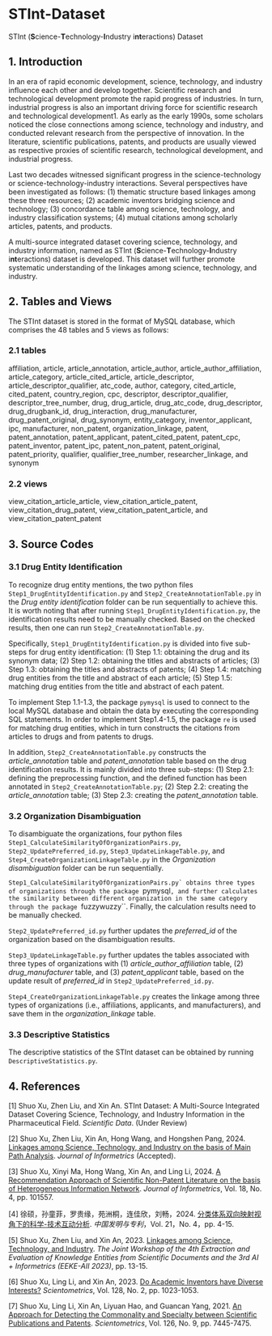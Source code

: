 # STInt-Dataset
STInt (**S**cience-**T**echnology-**I**ndustry i**nt**eractions) Dataset

## 1. Introduction
In an era of rapid economic development, science, technology, and industry influence each other and develop together. Scientific research and technological development promote the rapid progress of industries. In turn, industrial progress is also an important driving force for scientific research and technological development1. As early as the early 1990s, some scholars noticed the close connections among science, technology and industry, and conducted relevant research from the perspective of innovation. In the literature, scientific publications, patents, and products are usually viewed as respective proxies of scientific research, technological development, and industrial progress.

Last two decades witnessed significant progress in the science-technology or science-technology-industry interactions. Several perspectives have been investigated as follows: (1) thematic structure based linkages among these three resources; (2) academic inventors bridging science and technology; (3) concordance table among science, technology, and industry classification systems; (4) mutual citations among scholarly articles, patents, and products.

A multi-source integrated dataset covering science, technology, and industry information, named as STInt (**S**cience-**T**echnology-**I**ndustry i**nt**eractions) dataset is developed. This dataset will further promote systematic understanding of the linkages among science, technology, and industry. 
## 2. Tables and Views
The STInt dataset is stored in the format of MySQL database, which comprises the 48 tables and 5 views as follows:
### 2.1 tables

affiliation, article, article_annotation, article_author, article_author_affiliation, article_category, article_cited_article, article_descriptor, article_descriptor_qualifier, atc_code, author, category, cited_article, cited_patent, country_region, cpc, descriptor, descriptor_qualifier, descriptor_tree_number, drug, drug_article, drug_atc_code, drug_descriptor, drug_drugbank_id, drug_interaction, drug_manufacturer, drug_patent_original, drug_synonym, entity_category, inventor_applicant, ipc, manufacturer, non_patent, organization_linkage, patent, patent_annotation, patent_applicant, patent_cited_patent, patent_cpc, patent_inventor, patent_ipc, patent_non_patent, patent_original, patent_priority, qualifier, qualifier_tree_number, researcher_linkage, and synonym

### 2.2 views

view_citation_article_article, view_citation_article_patent, view_citation_drug_patent, view_citation_patent_article, and view_citation_patent_patent

## 3. Source Codes
### 3.1 Drug Entity Identification
To recognize drug entity mentions, the two python files ``Step1_DrugEntityIdentification.py`` and ``Step2_CreateAnnotationTable.py`` in the *Drug entity identification* folder can be run sequentially to achieve this. It is worth noting that after running ``Step1_DrugEntityIdentification.py``, the identification results need to be manually checked. Based on the checked results, then one can run ``Step2_CreateAnnotationTable.py``.

Specifically, ``Step1_DrugEntityIdentification.py`` is divided into five sub-steps for drug entity identification: (1) Step 1.1: obtaining the drug and its synonym data; (2) Step 1.2: obtaining the titles and abstracts of articles; (3) Step 1.3: obtaining the titles and abstracts of patents; (4) Step 1.4: matching drug entities from the title and abstract of each article; (5) Step 1.5: matching drug entities from the title and abstract of each patent.

To implement Step 1.1-1.3, the package ``pymysql`` is used to connect to the local MySQL database and obtain the data by executing the corresponding SQL statements. In order to implement Step1.4-1.5, the package ``re`` is used for matching drug entities, which in turn constructs the citations from articles to drugs and from patents to drugs.

In addition, ``Step2_CreateAnnotationTable.py`` constructs the *article_annotation* table and *patent_annotation* table based on the drug identification results. It is mainly divided into three sub-steps: (1) Step 2.1: defining the preprocessing function, and the defined function has been annotated in ``Step2_CreateAnnotationTable.py``; (2) Step 2.2: creating the *article_annotation* table; (3) Step 2.3: creating the *patent_annotation* table.

### 3.2 Organization Disambiguation
To disambiguate the organizations, four python files ``Step1_CalculateSimilarityOfOrganizationPairs.py``, ``Step2_UpdatePreferred_id.py``, ``Step3_UpdateLinkageTable.py``, and ``Step4_CreateOrganizationLinkageTable.py`` in the *Organization disambiguation* folder can be run sequentially.

``Step1_CalculateSimilarityOfOrganizationPairs.py` obtains three types of organizations through the package ``pymysql``, and further calculates the similarity between different organization in the same category through the package ``fuzzywuzzy``. Finally, the calculation results need to be manually checked.

``Step2_UpdatePreferred_id.py`` further updates the *preferred_id* of the organization based on the disambiguation results.

``Step3_UpdateLinkageTable.py`` further updates the tables associated with three types of organizations with (1) *article_author_affiliation* table, (2) *drug_manufacturer* table, and (3) *patent_applicant* table, based on the update result of *preferred_id* in ``Step2_UpdatePreferred_id.py``.

``Step4_CreateOrganizationLinkageTable.py`` creates the linkage among three types of organizations (i.e., affiliations, applicants, and manufacturers), and save them in the *organization_linkage* table.

### 3.3 Descriptive Statistics
The descriptive statistics of the STInt dataset can be obtained by running ``DescriptiveStatistics.py``.

## 4. References
[1] Shuo Xu, Zhen Liu, and Xin An. STInt Dataset: A Multi-Source Integrated Dataset Covering Science, Technology, and Industry Information in the Pharmaceutical Field. *Scientific Data*. (Under Review)

[2] Shuo Xu, Zhen Liu, Xin An, Hong Wang, and Hongshen Pang, 2024. [Linkages among Science, Technology, and Industry on the basis of Main Path Analysis](https://doi.org/10.1016/j.joi.2024.101617). *Journal of Informetrics* (Accepted). 

[3] Shuo Xu, Xinyi Ma, Hong Wang, Xin An, and Ling Li, 2024. [A Recommendation Approach of Scientific Non-Patent Literature on the basis of Heterogeneous Information Network](https://doi.org/10.1016/j.joi.2024.101557). *Journal of Informetrics*, Vol. 18, No. 4, pp. 101557. 

[4] 徐硕，孙童菲，罗贵缘，苑洲桐，连佳欣，刘畅，2024. [分类体系双向映射视角下的科学-技术互动分析](https://doi.org/10.3969/j.issn.1672-6081.2024.04.001). *中国发明与专利*，Vol. 21，No. 4，pp. 4-15.

[5] Shuo Xu, Zhen Liu, and Xin An, 2023. [Linkages among Science, Technology, and Industry](https://ceur-ws.org/Vol-3451/paper3.pdf). *The Joint Workshop of the 4th Extraction and Evaluation of Knowledge Entities from Scientific Documents and the 3rd AI + Informetrics (EEKE-AII 2023)*, pp. 13-15.

[6] Shuo Xu, Ling Li, and Xin An, 2023. [Do Academic Inventors have Diverse Interests?](https://doi.org/10.1007/s11192-022-04587-0) *Scientometrics*, Vol. 128, No. 2, pp. 1023-1053. 

[7] Shuo Xu, Ling Li, Xin An, Liyuan Hao, and Guancan Yang, 2021. [An Approach for Detecting the Commonality and Specialty between Scientific Publications and Patents](https://doi.org/10.1007/s11192-021-04085-9). *Scientometrics*, Vol. 126, No. 9, pp. 7445-7475. 
